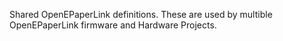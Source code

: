 Shared OpenEPaperLink definitions.
These are used by multible OpenEPaperLink firmware and Hardware Projects.
